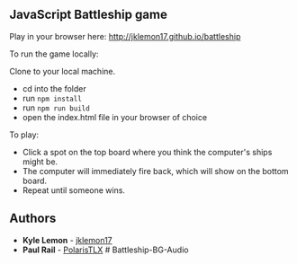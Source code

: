 ## JavaScript Battleship game

Play in your browser here: http://jklemon17.github.io/battleship

To run the game locally:

Clone to your local machine.

* cd into the folder
* run `npm install`
* run `npm run build`
* open the index.html file in your browser of choice

To play:
  * Click a spot on the top board where you think the computer's ships might be.
  * The computer will immediately fire back, which will show on the bottom board.
  * Repeat until someone wins.
  
## Authors

* **Kyle Lemon** - [jklemon17](https://github.com/jklemon17)
* **Paul Rail** - [PolarisTLX](https://github.com/PolarisTLX)
#   B a t t l e s h i p - B G - A u d i o  
 